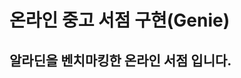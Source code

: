 # 온라인 중고 서점 구현(Genie)

알라딘을 벤치마킹한 온라인 서점 입니다.
------------------------------------------------------


